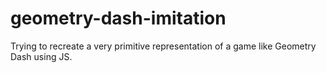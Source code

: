 # geometry-dash-imitation
Trying to recreate a very primitive representation of a game like Geometry Dash using JS.
